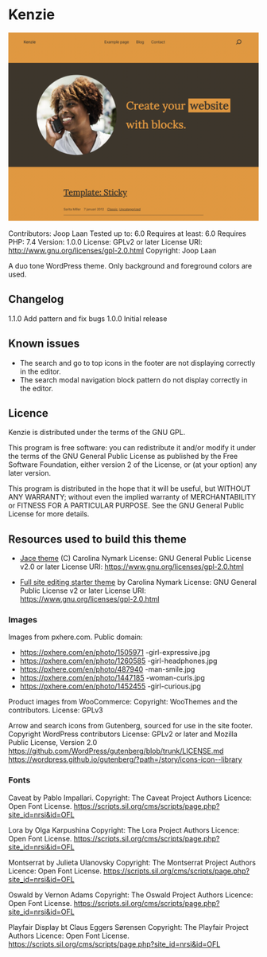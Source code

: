 # Kenzie

![Screenshot showing Kenzie theme](https://raw.githubusercontent.com/perky-design/kenzie/main/screenshot.png)

Contributors: Joop Laan
Tested up to: 6.0
Requires at least: 6.0
Requires PHP: 7.4
Version: 1.0.0
License: GPLv2 or later
License URI: http://www.gnu.org/licenses/gpl-2.0.html
Copyright: Joop Laan

A duo tone WordPress theme. Only background and foreground colors are used.

## Changelog

1.1.0 Add pattern and fix bugs
1.0.0 Initial release

## Known issues

* The search and go to top icons in the footer are not displaying
correctly in the editor.
* The search modal navigation block pattern do not display correctly in the editor.

## Licence
Kenzie is distributed under the terms of the GNU GPL.

This program is free software: you can redistribute it and/or modify
it under the terms of the GNU General Public License as published by
the Free Software Foundation, either version 2 of the License, or
(at your option) any later version.

This program is distributed in the hope that it will be useful,
but WITHOUT ANY WARRANTY; without even the implied warranty of
MERCHANTABILITY or FITNESS FOR A PARTICULAR PURPOSE. See the
GNU General Public License for more details.

## Resources used to build this theme

* [Jace theme](https://wordpress.org/themes/jace/) (C) Carolina Nymark
License: GNU General Public License v2.0 or later
License URI: https://www.gnu.org/licenses/gpl-2.0.html

* [Full site editing starter theme](https://fullsiteediting.com) by Carolina Nymark
License: GNU General Public License v2 or later
License URI: https://www.gnu.org/licenses/gpl-2.0.html

### Images

Images from pxhere.com. Public domain:

* https://pxhere.com/en/photo/1505971 -girl-expressive.jpg
* https://pxhere.com/en/photo/1260585 -girl-headphones.jpg
* https://pxhere.com/en/photo/487940 -man-smile.jpg
* https://pxhere.com/en/photo/1447185 -woman-curls.jpg
* https://pxhere.com/en/photo/1452455 -girl-curious.jpg

Product images from WooCommerce:
Copyright: WooThemes and the contributors.
License: GPLv3

Arrow and search icons from Gutenberg, sourced for use in the site footer.
Copyright WordPress contributors
License: GPLv2 or later and Mozilla Public License, Version 2.0
https://github.com/WordPress/gutenberg/blob/trunk/LICENSE.md
https://wordpress.github.io/gutenberg/?path=/story/icons-icon--library

### Fonts

Caveat by Pablo Impallari.
Copyright: The Caveat Project Authors
Licence: Open Font License. https://scripts.sil.org/cms/scripts/page.php?site_id=nrsi&id=OFL

Lora by Olga Karpushina
Copyright: The Lora Project Authors
Licence: Open Font License. https://scripts.sil.org/cms/scripts/page.php?site_id=nrsi&id=OFL

Montserrat by Julieta Ulanovsky
Copyright: The Montserrat Project Authors
Licence: Open Font License. https://scripts.sil.org/cms/scripts/page.php?site_id=nrsi&id=OFL

Oswald by Vernon Adams
Copyright: The Oswald Project Authors
Licence: Open Font License. https://scripts.sil.org/cms/scripts/page.php?site_id=nrsi&id=OFL

Playfair Display bt Claus Eggers Sørensen
Copyright: The Playfair Project Authors
Licence: Open Font License. https://scripts.sil.org/cms/scripts/page.php?site_id=nrsi&id=OFL
